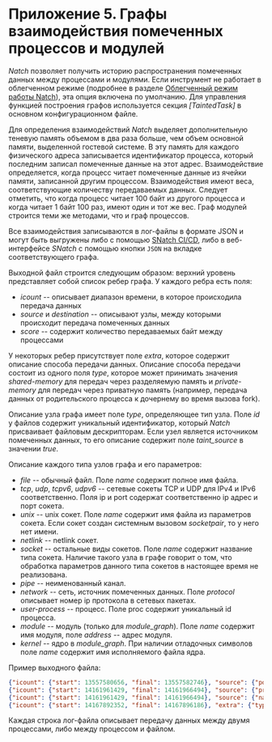 <div style="page-break-before:always;">
</div>

# <a name="#app_graphs"></a>Приложение 5. Графы взаимодействия помеченных процессов и модулей


*Natch* позволяет получить историю распространения помеченных данных между процессами и модулями.
Если инструмент не работает в облегченном режиме (подробнее в разделе [Облегченный режим работы Natch](docs/9_additional.md#natch_light)),
эта опция включена по умолчанию.
Для управления функцией построения графов используется секция *[TaintedTask]* в основном конфигурационном файле.

Для определения взаимодействий *Natch* выделяет дополнительную теневую память объемом в два раза больше,
чем объем основной памяти, выделенной гостевой системе. В эту память для каждого физического адреса записывается
идентификатор процесса, который последним записал помеченные данные на этот адрес.
Взаимодействие определяется, когда процесс читает помеченные данные из ячейки памяти, записанной другим процессом.
Взаимодействия имеют веса, соответствующие количеству передаваемых данных. Следует отметить, что когда процесс читает 100 байт из другого
процесса и когда читает 1 байт 100 раз, имеют один и тот же вес.
Граф модулей строится теми же методами, что и граф процессов.

Все взаимодействия записываются в лог-файлы в формате JSON и могут быть выгружены либо с помощью [SNatch CI/CD](docs/10_automation.md#snatch_cicd),
либо в веб-интерфейсе *SNatch* с помощью кнопки `JSON` на вкладке соответствующего графа.

Выходной файл строится следующим образом: верхний уровень представляет собой список ребер графа.
У каждого ребра есть поля:

* *icount* -- описывает диапазон времени, в которое происходила передача данных
* *source* и *destination* -- описывают узлы, между которыми происходит передача помеченных данных
* *score* -- содержит количество передаваемых байт между процессами

У некоторых ребер присутствует поле *extra*, которое содержит описание способа передачи данных.
Описание способа передачи состоит из одного поля *type*, которое может принимать значения *shared-memory* для передач через разделяемую память
и *private-memory* для передач через приватную память (например, передача данных от родительского процесса к дочернему во время вызова fork).

Описание узла графа имеет поле *type*, определяющее тип узла. Поле *id* у файлов содержит уникальный идентификатор,
который *Natch* присваивает файловым дескрипторам.
Если узел является источником помеченных данных, то его описание содержит поле *taint_source* в значении *true*.

Описание каждого типа узлов графа и его параметров:

* *file* -- обычный файл. Поле *name* содержит полное имя файла.
* *tcp*, *udp*, *tcpv6*, *udpv6* -- сетевые сокеты TCP и UDP для IPv4 и IPv6 соответственно. Поля ip и port содержат соответственно ip адрес и порт сокета.
* *unix* -- unix сокет. Поле *name* содержит имя файла из параметров сокета. Если сокет создан системным вызовом *socketpair*, то у него нет имени.
* *netlink* -- netlink сокет.
* *socket* -- остальные виды сокетов. Поле *name* содержит название типа сокета. Наличие такого узла в графе говорит о том, что обработка параметров данного типа сокетов в настоящее время не реализована.
* *pipe* -- неименованный канал.
* *network* -- сеть, источник помеченных данных. Поле *protocol* описывает номер ip протокола в сетевых пакетах.
* *user-process* -- процесс. Поле proc содержит уникальный id процесса.
* *module* -- модуль (только для *module_graph*). Поле *name* содержит имя модуля, поле *address* -- адрес модуля.
* *kernel* -- ядро в *module_graph*. При наличии отладочных символов поле *name* содержит имя исполняемого файла ядра.

Пример выходного файла:

```json
{"icount": {"start": 13557580656, "final": 13557582746}, "source": {"port": 80, "ip": "172.217.168.228", "type": "tcp", "id": 219}, "destination": {"proc": 20, "type": "user-process"}, "score": 1642},
{"icount": {"start": 14161961429, "final": 14161966494}, "source": {"proc": 20, "type": "user-process"}, "destination": {"name": "/home/nat/bin/scripts/index.html", "type": "file", "id": 2035}, "score": 2058},
{"icount": {"start": 14161961429, "final": 14161966494}, "source": {"name": "/home/nat/bin/scripts/index.html", "type": "file", "id": 2035}, "destination": {"proc": 196, "type": "user-process"}, "score": 2048},
{"icount": {"start": 14167892352, "final": 14167896186}, "extra": {"type": "shared-memory"}, "source": {"proc": 196, "type": "user-process"}, "destination": {"proc": 198, "type": "user-process"}, "score": 100},
```
Каждая строка лог-файла описывает передачу данных между двумя процессами, либо между процессом и файлом.

